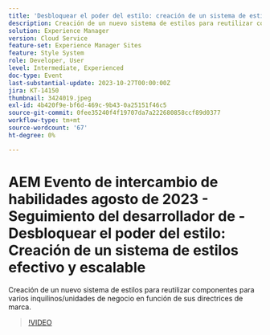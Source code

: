 ```yaml
---
title: 'Desbloquear el poder del estilo: creación de un sistema de estilos efectivo y escalable'
description: Creación de un nuevo sistema de estilos para reutilizar componentes para varios inquilinos/unidades de negocio en función de sus directrices de marca.
solution: Experience Manager
version: Cloud Service
feature-set: Experience Manager Sites
feature: Style System
role: Developer, User
level: Intermediate, Experienced
doc-type: Event
last-substantial-update: 2023-10-27T00:00:00Z
jira: KT-14150
thumbnail: 3424019.jpeg
exl-id: 4b420f9e-bf6d-469c-9b43-0a25151f46c5
source-git-commit: 0fee35240f4f19707da7a222680858ccf89d0377
workflow-type: tm+mt
source-wordcount: '67'
ht-degree: 0%

---
```



# AEM Evento de intercambio de habilidades agosto de 2023 - Seguimiento del desarrollador de - Desbloquear el poder del estilo: Creación de un sistema de estilos efectivo y escalable

Creación de un nuevo sistema de estilos para reutilizar componentes para varios inquilinos/unidades de negocio en función de sus directrices de marca.

>[!VIDEO](https://video.tv.adobe.com/v/3424019/?learn=on)
